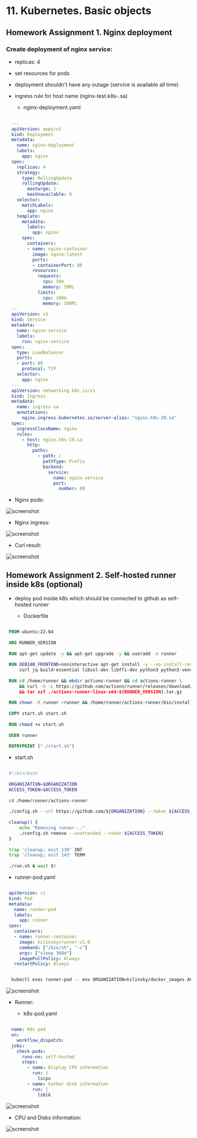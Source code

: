# 11. Kubernetes. Basic objects

## Homework Assignment 1. Nginx deployment

### Create deployment of nginx service:

  * replicas: 4
  * set resources for pods
  * deployment shouldn't have any outage (service is available all time)
  * ingress rule for host name (nginx-test.k8s-<NUMBER>.sa)

    * nginx-deployment.yaml

```yaml
  
  ---
  apiVersion: apps/v1
  kind: Deployment
  metadata:
    name: nginx-deployment
    labels:
      app: nginx
  spec:
    replicas: 4
    strategy:
      type: RollingUpdate
      rollingUpdate:
        maxSurge: 1
        maxUnavailable: 0
    selector:
      matchLabels:
        app: nginx
    template:
      metadata:
        labels:
          app: nginx
      spec:
        containers:
        - name: nginx-container
          image: nginx:latest
          ports:
          - containerPort: 80
          resources:
            requests:
              cpu: 50m
              memory: 50Mi
            limits:
              cpu: 100m
              memory: 100Mi
  ---
  apiVersion: v1
  kind: Service
  metadata:
    name: nginx-service
    labels:
      run: nginx-service
  spec:
    type: LoadBalancer
    ports:
    - port: 80
      protocol: TCP
    selector:
      app: nginx
  ---
  apiVersion: networking.k8s.io/v1
  kind: Ingress
  metadata:
    name: ingress-sa
    annotations:
      nginx.ingress.kubernetes.io/server-alias: "nginx.k8s-20.sa"
  spec:
    ingressClassName: nginx
    rules:
      - host: nginx.k8s-19.sa
        http:
          paths:
            - path: /
              pathType: Prefix
              backend:
                service:
                  name: nginx-service
                  port:
                    number: 80

```

   * Nginx pods:
     
  ![screenshot](screens/nginx-pods.png)

   * Nginx ingress:
     
  ![screenshot](screens/nginx-ingress.png)

   * Curl result:
 
  ![screenshot](screens/curl-nginx.png)

## Homework Assignment 2. Self-hosted runner inside k8s (optional)

  * deploy pod inside k8s which should be connected to github as self-hosted runner

    * Dockerfile

```dockerfile

 FROM ubuntu:22.04
 
 ARG RUNNER_VERSION
  
 RUN apt-get update -y && apt-get upgrade -y && useradd -m runner
 
 RUN DEBIAN_FRONTEND=noninteractive apt-get install -y --no-install-recommends \
     curl jq build-essential libssl-dev libffi-dev python3 python3-venv python3-dev >
 
 RUN cd /home/runner && mkdir actions-runner && cd actions-runner \
     && curl -O -L https://github.com/actions/runner/releases/download/v${RUNNER_VER>
     && tar xzf ./actions-runner-linux-x64-${RUNNER_VERSION}.tar.gz
 
 RUN chown -R runner ~runner && /home/runner/actions-runner/bin/installdependencies.>
 
 COPY start.sh start.sh
 
 RUN chmod +x start.sh
 
 USER runner
 
 ENTRYPOINT ["./start.sh"]

```

   * start.sh

```sh

 #!/bin/bash
 
 ORGANIZATION=$ORGANIZATION
 ACCESS_TOKEN=$ACCESS_TOKEN
 
 cd /home/runner/actions-runner
 
 ./config.sh --url https://github.com/${ORGANIZATION} --token ${ACCESS_TOKEN}
 
 cleanup() {
     echo "Removing runner..."
     ./config.sh remove --unattended --token ${ACCESS_TOKEN}
 }
 
 trap 'cleanup; exit 130' INT
 trap 'cleanup; exit 143' TERM
 
 ./run.sh & wait $!

```

   * runner-pod.yaml

```yaml

 apiVersion: v1
 kind: Pod
 metadata:
   name: runner-pod
   labels:
     app: runner
 spec:
   containers:
   - name: runner-container
     image: hilinsky/runner:v1.0
     command: ["/bin/sh", "-c"]
     args: ["sleep 360d"]
     imagePullPolicy: Always
   restartPolicy: Always

```
     
```bash

  kubectl exec runner-pod -- env ORGANIZATION=hilinsky/docker_images ACCESS_TOKEN=XXXXXXXXXXX /bin/bash -c "./start.sh"

```

  ![screenshot](screens/install-runner.png)

  * Runner:

    * k8s-pod.yaml

```yaml

  name: K8s pod
  on:
    workflow_dispatch:
  jobs:
    check-pods:
      runs-on: self-hosted
      steps:
        - name: Display CPU information
          run: |
            lscpu
        - name: Gather disk information
          run: |
            lsblk

```
 
  ![screenshot](screens/runners.png)

   * CPU and Disks information:

  ![screenshot](screens/cpu_disks.png)
